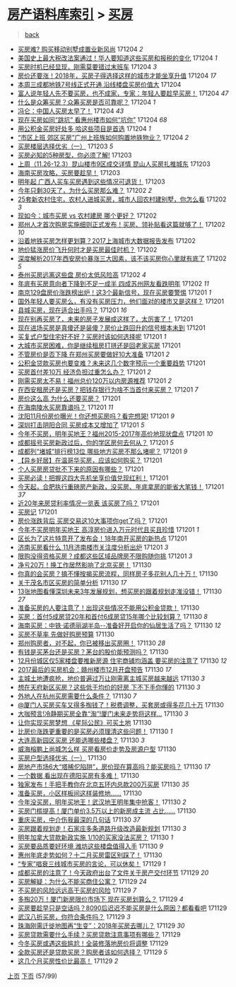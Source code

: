 [房产语料库索引](../../README.md)  > [买房](买房.md)
====
> [back](../README.md)

- [买房难?  购买移动别墅成置业新风尚](http://jkwz.applinzi.com/ittc/7043226718469358609.html#%E4%B9%B0%E6%88%BF%E9%9A%BE%3F++%E8%B4%AD%E4%B9%B0%E7%A7%BB%E5%8A%A8%E5%88%AB%E5%A2%85%E6%88%90%E7%BD%AE%E4%B8%9A%E6%96%B0%E9%A3%8E%E5%B0%9A) 171204 *2* 
- [美国史上最大税改法案通过！华人要知道这些买房和报税的变化](http://jkwz.applinzi.com/ittc/7043186929531618320.html#%E7%BE%8E%E5%9B%BD%E5%8F%B2%E4%B8%8A%E6%9C%80%E5%A4%A7%E7%A8%8E%E6%94%B9%E6%B3%95%E6%A1%88%E9%80%9A%E8%BF%87%EF%BC%81%E5%8D%8E%E4%BA%BA%E8%A6%81%E7%9F%A5%E9%81%93%E8%BF%99%E4%BA%9B%E4%B9%B0%E6%88%BF%E5%92%8C%E6%8A%A5%E7%A8%8E%E7%9A%84%E5%8F%98%E5%8C%96) 171204 *1* 
- [买房时机已经显现，刚需莫要错过末班车](http://jkwz.applinzi.com/ittc/7043181337941378064.html#%E4%B9%B0%E6%88%BF%E6%97%B6%E6%9C%BA%E5%B7%B2%E7%BB%8F%E6%98%BE%E7%8E%B0%EF%BC%8C%E5%88%9A%E9%9C%80%E8%8E%AB%E8%A6%81%E9%94%99%E8%BF%87%E6%9C%AB%E7%8F%AD%E8%BD%A6) 171204 *3* 
- [房价还要涨！2018年，买房子得选择这样的城市才能坐享升值](http://jkwz.applinzi.com/ittc/7043175216560210960.html#%E6%88%BF%E4%BB%B7%E8%BF%98%E8%A6%81%E6%B6%A8%EF%BC%812018%E5%B9%B4%EF%BC%8C%E4%B9%B0%E6%88%BF%E5%AD%90%E5%BE%97%E9%80%89%E6%8B%A9%E8%BF%99%E6%A0%B7%E7%9A%84%E5%9F%8E%E5%B8%82%E6%89%8D%E8%83%BD%E5%9D%90%E4%BA%AB%E5%8D%87%E5%80%BC) 171204 *17* 
- [本周三成都地铁7号线正式开通   沿线楼盘买房价值大](http://jkwz.applinzi.com/ittc/7043172254370759697.html#%E6%9C%AC%E5%91%A8%E4%B8%89%E6%88%90%E9%83%BD%E5%9C%B0%E9%93%817%E5%8F%B7%E7%BA%BF%E6%AD%A3%E5%BC%8F%E5%BC%80%E9%80%9A+++%E6%B2%BF%E7%BA%BF%E6%A5%BC%E7%9B%98%E4%B9%B0%E6%88%BF%E4%BB%B7%E5%80%BC%E5%A4%A7) 171204  
- [富人说年轻人先不要买房，也不成家，专家：年轻人要趁早买房！](http://jkwz.applinzi.com/ittc/7043170012561409041.html#%E5%AF%8C%E4%BA%BA%E8%AF%B4%E5%B9%B4%E8%BD%BB%E4%BA%BA%E5%85%88%E4%B8%8D%E8%A6%81%E4%B9%B0%E6%88%BF%EF%BC%8C%E4%B9%9F%E4%B8%8D%E6%88%90%E5%AE%B6%EF%BC%8C%E4%B8%93%E5%AE%B6%EF%BC%9A%E5%B9%B4%E8%BD%BB%E4%BA%BA%E8%A6%81%E8%B6%81%E6%97%A9%E4%B9%B0%E6%88%BF%EF%BC%81) 171204 *47* 
- [什么是众筹买房？众筹买房是否可靠呢？](http://jkwz.applinzi.com/ittc/7043167233465910288.html#%E4%BB%80%E4%B9%88%E6%98%AF%E4%BC%97%E7%AD%B9%E4%B9%B0%E6%88%BF%EF%BC%9F%E4%BC%97%E7%AD%B9%E4%B9%B0%E6%88%BF%E6%98%AF%E5%90%A6%E5%8F%AF%E9%9D%A0%E5%91%A2%EF%BC%9F) 171204 *1* 
- [冯仑：中国人买房太早了！](http://jkwz.applinzi.com/ittc/7043141913434129425.html#%E5%86%AF%E4%BB%91%EF%BC%9A%E4%B8%AD%E5%9B%BD%E4%BA%BA%E4%B9%B0%E6%88%BF%E5%A4%AA%E6%97%A9%E4%BA%86%EF%BC%81) 171204 *43* 
- [现在买房如同“跳坑” 看惠州楼市如何“坑你”](http://jkwz.applinzi.com/ittc/7043102604551259153.html#%E7%8E%B0%E5%9C%A8%E4%B9%B0%E6%88%BF%E5%A6%82%E5%90%8C%E2%80%9C%E8%B7%B3%E5%9D%91%E2%80%9D+%E7%9C%8B%E6%83%A0%E5%B7%9E%E6%A5%BC%E5%B8%82%E5%A6%82%E4%BD%95%E2%80%9C%E5%9D%91%E4%BD%A0%E2%80%9D) 171204 *68* 
- [用公积金买房好处多 哈这些项目是首选](http://jkwz.applinzi.com/ittc/7043017413971411985.html#%E7%94%A8%E5%85%AC%E7%A7%AF%E9%87%91%E4%B9%B0%E6%88%BF%E5%A5%BD%E5%A4%84%E5%A4%9A+%E5%93%88%E8%BF%99%E4%BA%9B%E9%A1%B9%E7%9B%AE%E6%98%AF%E9%A6%96%E9%80%89) 171204 *1* 
- [“市区上班 郊区买房”广州上班族如何购置地铁物业？](http://jkwz.applinzi.com/ittc/7043002082062238737.html#%E2%80%9C%E5%B8%82%E5%8C%BA%E4%B8%8A%E7%8F%AD+%E9%83%8A%E5%8C%BA%E4%B9%B0%E6%88%BF%E2%80%9D%E5%B9%BF%E5%B7%9E%E4%B8%8A%E7%8F%AD%E6%97%8F%E5%A6%82%E4%BD%95%E8%B4%AD%E7%BD%AE%E5%9C%B0%E9%93%81%E7%89%A9%E4%B8%9A%EF%BC%9F) 171204 *2* 
- [买房楼层选择优劣（一）](http://jkwz.applinzi.com/ittc/7042970775445832721.html#%E4%B9%B0%E6%88%BF%E6%A5%BC%E5%B1%82%E9%80%89%E6%8B%A9%E4%BC%98%E5%8A%A3%EF%BC%88%E4%B8%80%EF%BC%89) 171203 *5* 
- [买房必知的5种房型，你必须了解!](http://jkwz.applinzi.com/ittc/7042960217346671633.html#%E4%B9%B0%E6%88%BF%E5%BF%85%E7%9F%A5%E7%9A%845%E7%A7%8D%E6%88%BF%E5%9E%8B%EF%BC%8C%E4%BD%A0%E5%BF%85%E9%A1%BB%E4%BA%86%E8%A7%A3%21) 171203  
- [上周（11.26-12.3）昆山楼市9区成交详情 昆山人买房扎推城东](http://jkwz.applinzi.com/ittc/7042958689525302288.html#%E4%B8%8A%E5%91%A8%EF%BC%8811.26-12.3%EF%BC%89%E6%98%86%E5%B1%B1%E6%A5%BC%E5%B8%829%E5%8C%BA%E6%88%90%E4%BA%A4%E8%AF%A6%E6%83%85+%E6%98%86%E5%B1%B1%E4%BA%BA%E4%B9%B0%E6%88%BF%E6%89%8E%E6%8E%A8%E5%9F%8E%E4%B8%9C) 171203  
- [海南买房攻略，买房要趁早！](http://jkwz.applinzi.com/ittc/7042901142743286801.html#%E6%B5%B7%E5%8D%97%E4%B9%B0%E6%88%BF%E6%94%BB%E7%95%A5%EF%BC%8C%E4%B9%B0%E6%88%BF%E8%A6%81%E8%B6%81%E6%97%A9%EF%BC%81) 171203  
- [明年起 广西人买车买房遇到这些情况可退货！](http://jkwz.applinzi.com/ittc/7042756626929419280.html#%E6%98%8E%E5%B9%B4%E8%B5%B7+%E5%B9%BF%E8%A5%BF%E4%BA%BA%E4%B9%B0%E8%BD%A6%E4%B9%B0%E6%88%BF%E9%81%87%E5%88%B0%E8%BF%99%E4%BA%9B%E6%83%85%E5%86%B5%E5%8F%AF%E9%80%80%E8%B4%A7%EF%BC%81) 171203  
- [今年只剩30天了，为什么买房那么难？](http://jkwz.applinzi.com/ittc/7042590705489282065.html#%E4%BB%8A%E5%B9%B4%E5%8F%AA%E5%89%A930%E5%A4%A9%E4%BA%86%EF%BC%8C%E4%B8%BA%E4%BB%80%E4%B9%88%E4%B9%B0%E6%88%BF%E9%82%A3%E4%B9%88%E9%9A%BE%EF%BC%9F) 171202 *2* 
- [25套新农村住宅，农村人进城买房，城市人回农村建别墅，你怎么看](http://jkwz.applinzi.com/ittc/7042560039045301265.html#25%E5%A5%97%E6%96%B0%E5%86%9C%E6%9D%91%E4%BD%8F%E5%AE%85%EF%BC%8C%E5%86%9C%E6%9D%91%E4%BA%BA%E8%BF%9B%E5%9F%8E%E4%B9%B0%E6%88%BF%EF%BC%8C%E5%9F%8E%E5%B8%82%E4%BA%BA%E5%9B%9E%E5%86%9C%E6%9D%91%E5%BB%BA%E5%88%AB%E5%A2%85%EF%BC%8C%E4%BD%A0%E6%80%8E%E4%B9%88%E7%9C%8B) 171202 *3* 
- [现如今：城市买房 vs 农村建房 哪个更好？](http://jkwz.applinzi.com/ittc/7042517786251756560.html#%E7%8E%B0%E5%A6%82%E4%BB%8A%EF%BC%9A%E5%9F%8E%E5%B8%82%E4%B9%B0%E6%88%BF+vs+%E5%86%9C%E6%9D%91%E5%BB%BA%E6%88%BF+%E5%93%AA%E4%B8%AA%E6%9B%B4%E5%A5%BD%EF%BC%9F) 171202  
- [郑州人才首次购房实施细则正式发布！买房、领补贴看这篇就够了！](http://jkwz.applinzi.com/ittc/7042447116306220048.html#%E9%83%91%E5%B7%9E%E4%BA%BA%E6%89%8D%E9%A6%96%E6%AC%A1%E8%B4%AD%E6%88%BF%E5%AE%9E%E6%96%BD%E7%BB%86%E5%88%99%E6%AD%A3%E5%BC%8F%E5%8F%91%E5%B8%83%EF%BC%81%E4%B9%B0%E6%88%BF%E3%80%81%E9%A2%86%E8%A1%A5%E8%B4%B4%E7%9C%8B%E8%BF%99%E7%AF%87%E5%B0%B1%E5%A4%9F%E4%BA%86%EF%BC%81) 171202 *10* 
- [沿着地铁买房怎样更划算？2017上海城市大数据报告发布](http://jkwz.applinzi.com/ittc/7042436059978269713.html#%E6%B2%BF%E7%9D%80%E5%9C%B0%E9%93%81%E4%B9%B0%E6%88%BF%E6%80%8E%E6%A0%B7%E6%9B%B4%E5%88%92%E7%AE%97%EF%BC%9F2017%E4%B8%8A%E6%B5%B7%E5%9F%8E%E5%B8%82%E5%A4%A7%E6%95%B0%E6%8D%AE%E6%8A%A5%E5%91%8A%E5%8F%91%E5%B8%83) 171202  
- [地价猛涨房价飞升何时才是买房最佳时机？](http://jkwz.applinzi.com/ittc/7042414783079384080.html#%E5%9C%B0%E4%BB%B7%E7%8C%9B%E6%B6%A8%E6%88%BF%E4%BB%B7%E9%A3%9E%E5%8D%87%E4%BD%95%E6%97%B6%E6%89%8D%E6%98%AF%E4%B9%B0%E6%88%BF%E6%9C%80%E4%BD%B3%E6%97%B6%E6%9C%BA%EF%BC%9F) 171202  
- [深度解析2017年西安房价暴涨三大因素，该不该买房你心里就有底了](http://jkwz.applinzi.com/ittc/7042397516035802129.html#%E6%B7%B1%E5%BA%A6%E8%A7%A3%E6%9E%902017%E5%B9%B4%E8%A5%BF%E5%AE%89%E6%88%BF%E4%BB%B7%E6%9A%B4%E6%B6%A8%E4%B8%89%E5%A4%A7%E5%9B%A0%E7%B4%A0%EF%BC%8C%E8%AF%A5%E4%B8%8D%E8%AF%A5%E4%B9%B0%E6%88%BF%E4%BD%A0%E5%BF%83%E9%87%8C%E5%B0%B1%E6%9C%89%E5%BA%95%E4%BA%86) 171202 *5* 
- [泰州买房远离这些盘 房价太低风险高](http://jkwz.applinzi.com/ittc/7042388808924922897.html#%E6%B3%B0%E5%B7%9E%E4%B9%B0%E6%88%BF%E8%BF%9C%E7%A6%BB%E8%BF%99%E4%BA%9B%E7%9B%98+%E6%88%BF%E4%BB%B7%E5%A4%AA%E4%BD%8E%E9%A3%8E%E9%99%A9%E9%AB%98) 171202 *4* 
- [年底有买房意向者下降到不足一成半 四成苏州网友看跌明年](http://jkwz.applinzi.com/ittc/7042353572493132816.html#%E5%B9%B4%E5%BA%95%E6%9C%89%E4%B9%B0%E6%88%BF%E6%84%8F%E5%90%91%E8%80%85%E4%B8%8B%E9%99%8D%E5%88%B0%E4%B8%8D%E8%B6%B3%E4%B8%80%E6%88%90%E5%8D%8A+%E5%9B%9B%E6%88%90%E8%8B%8F%E5%B7%9E%E7%BD%91%E5%8F%8B%E7%9C%8B%E8%B7%8C%E6%98%8E%E5%B9%B4) 171202 *11* 
- [南京129盘房价涨跌榜出炉！这3个最新信号，现在买房要警惕](http://jkwz.applinzi.com/ittc/7042259359185241104.html#%E5%8D%97%E4%BA%AC129%E7%9B%98%E6%88%BF%E4%BB%B7%E6%B6%A8%E8%B7%8C%E6%A6%9C%E5%87%BA%E7%82%89%EF%BC%81%E8%BF%993%E4%B8%AA%E6%9C%80%E6%96%B0%E4%BF%A1%E5%8F%B7%EF%BC%8C%E7%8E%B0%E5%9C%A8%E4%B9%B0%E6%88%BF%E8%A6%81%E8%AD%A6%E6%83%95) 171201 *1* 
- [国外年轻人要买房么，有没有买房压力，他们面对的楼市又是这样？](http://jkwz.applinzi.com/ittc/7042255185152312337.html#%E5%9B%BD%E5%A4%96%E5%B9%B4%E8%BD%BB%E4%BA%BA%E8%A6%81%E4%B9%B0%E6%88%BF%E4%B9%88%EF%BC%8C%E6%9C%89%E6%B2%A1%E6%9C%89%E4%B9%B0%E6%88%BF%E5%8E%8B%E5%8A%9B%EF%BC%8C%E4%BB%96%E4%BB%AC%E9%9D%A2%E5%AF%B9%E7%9A%84%E6%A5%BC%E5%B8%82%E5%8F%88%E6%98%AF%E8%BF%99%E6%A0%B7%EF%BC%9F) 171201  
- [县城买房，现在适合出手吗？](http://jkwz.applinzi.com/ittc/7042253447187923985.html#%E5%8E%BF%E5%9F%8E%E4%B9%B0%E6%88%BF%EF%BC%8C%E7%8E%B0%E5%9C%A8%E9%80%82%E5%90%88%E5%87%BA%E6%89%8B%E5%90%97%EF%BC%9F) 171201 *16* 
- [现在别再买房了，未来的房子发展成这样了，太厉害了！](http://jkwz.applinzi.com/ittc/7042229896812692497.html#%E7%8E%B0%E5%9C%A8%E5%88%AB%E5%86%8D%E4%B9%B0%E6%88%BF%E4%BA%86%EF%BC%8C%E6%9C%AA%E6%9D%A5%E7%9A%84%E6%88%BF%E5%AD%90%E5%8F%91%E5%B1%95%E6%88%90%E8%BF%99%E6%A0%B7%E4%BA%86%EF%BC%8C%E5%A4%AA%E5%8E%89%E5%AE%B3%E4%BA%86%EF%BC%81) 171201  
- [现在进场买房是真傻还是装傻？房价止跌回升的信号根本未到](http://jkwz.applinzi.com/ittc/7042174816017187856.html#%E7%8E%B0%E5%9C%A8%E8%BF%9B%E5%9C%BA%E4%B9%B0%E6%88%BF%E6%98%AF%E7%9C%9F%E5%82%BB%E8%BF%98%E6%98%AF%E8%A3%85%E5%82%BB%EF%BC%9F%E6%88%BF%E4%BB%B7%E6%AD%A2%E8%B7%8C%E5%9B%9E%E5%8D%87%E7%9A%84%E4%BF%A1%E5%8F%B7%E6%A0%B9%E6%9C%AC%E6%9C%AA%E5%88%B0) 171201  
- [买复式户型住宅好不好？买房时该如何选择呢](http://jkwz.applinzi.com/ittc/7042166941207233552.html#%E4%B9%B0%E5%A4%8D%E5%BC%8F%E6%88%B7%E5%9E%8B%E4%BD%8F%E5%AE%85%E5%A5%BD%E4%B8%8D%E5%A5%BD%EF%BC%9F%E4%B9%B0%E6%88%BF%E6%97%B6%E8%AF%A5%E5%A6%82%E4%BD%95%E9%80%89%E6%8B%A9%E5%91%A2) 171201 *1* 
- [大城市买房困难，你是继续租房打拼还是回老家买房](http://jkwz.applinzi.com/ittc/7042161589870920721.html#%E5%A4%A7%E5%9F%8E%E5%B8%82%E4%B9%B0%E6%88%BF%E5%9B%B0%E9%9A%BE%EF%BC%8C%E4%BD%A0%E6%98%AF%E7%BB%A7%E7%BB%AD%E7%A7%9F%E6%88%BF%E6%89%93%E6%8B%BC%E8%BF%98%E6%98%AF%E5%9B%9E%E8%80%81%E5%AE%B6%E4%B9%B0%E6%88%BF) 171201  
- [不管房价是否下降 在郑州买房要做好10大准备](http://jkwz.applinzi.com/ittc/7042158379261232145.html#%E4%B8%8D%E7%AE%A1%E6%88%BF%E4%BB%B7%E6%98%AF%E5%90%A6%E4%B8%8B%E9%99%8D+%E5%9C%A8%E9%83%91%E5%B7%9E%E4%B9%B0%E6%88%BF%E8%A6%81%E5%81%9A%E5%A5%BD10%E5%A4%A7%E5%87%86%E5%A4%87) 171201 *2* 
- [公积金贷款买房也要变难？未来这几个数字预示一个重要趋势](http://jkwz.applinzi.com/ittc/7042125072729375761.html#%E5%85%AC%E7%A7%AF%E9%87%91%E8%B4%B7%E6%AC%BE%E4%B9%B0%E6%88%BF%E4%B9%9F%E8%A6%81%E5%8F%98%E9%9A%BE%EF%BC%9F%E6%9C%AA%E6%9D%A5%E8%BF%99%E5%87%A0%E4%B8%AA%E6%95%B0%E5%AD%97%E9%A2%84%E7%A4%BA%E4%B8%80%E4%B8%AA%E9%87%8D%E8%A6%81%E8%B6%8B%E5%8A%BF) 171201  
- [买房首付差10万 经济负担过重怎么办？](http://jkwz.applinzi.com/ittc/7042157588383269905.html#%E4%B9%B0%E6%88%BF%E9%A6%96%E4%BB%98%E5%B7%AE10%E4%B8%87+%E7%BB%8F%E6%B5%8E%E8%B4%9F%E6%8B%85%E8%BF%87%E9%87%8D%E6%80%8E%E4%B9%88%E5%8A%9E%EF%BC%9F) 171201 *2* 
- [刚需买房太不易！福州总价120万以内房源推荐](http://jkwz.applinzi.com/ittc/7042141607820788753.html#%E5%88%9A%E9%9C%80%E4%B9%B0%E6%88%BF%E5%A4%AA%E4%B8%8D%E6%98%93%EF%BC%81%E7%A6%8F%E5%B7%9E%E6%80%BB%E4%BB%B7120%E4%B8%87%E4%BB%A5%E5%86%85%E6%88%BF%E6%BA%90%E6%8E%A8%E8%8D%90) 171201 *2* 
- [在西安租房还是买房？把钱存银行为啥不当首付来买房？](http://jkwz.applinzi.com/ittc/7042130471415186449.html#%E5%9C%A8%E8%A5%BF%E5%AE%89%E7%A7%9F%E6%88%BF%E8%BF%98%E6%98%AF%E4%B9%B0%E6%88%BF%EF%BC%9F%E6%8A%8A%E9%92%B1%E5%AD%98%E9%93%B6%E8%A1%8C%E4%B8%BA%E5%95%A5%E4%B8%8D%E5%BD%93%E9%A6%96%E4%BB%98%E6%9D%A5%E4%B9%B0%E6%88%BF%EF%BC%9F) 171201 *7* 
- [房价这么高 为什么还要买房？](http://jkwz.applinzi.com/ittc/7042124048731997200.html#%E6%88%BF%E4%BB%B7%E8%BF%99%E4%B9%88%E9%AB%98+%E4%B8%BA%E4%BB%80%E4%B9%88%E8%BF%98%E8%A6%81%E4%B9%B0%E6%88%BF%EF%BC%9F) 171201  
- [在海南陵水买房靠谱吗？](http://jkwz.applinzi.com/ittc/7042123021676971025.html#%E5%9C%A8%E6%B5%B7%E5%8D%97%E9%99%B5%E6%B0%B4%E4%B9%B0%E6%88%BF%E9%9D%A0%E8%B0%B1%E5%90%97%EF%BC%9F) 171201 *11* 
- [沈阳11月份房价曝光！你还想买房吗？看完想哭!](http://jkwz.applinzi.com/ittc/7042114529842955281.html#%E6%B2%88%E9%98%B311%E6%9C%88%E4%BB%BD%E6%88%BF%E4%BB%B7%E6%9B%9D%E5%85%89%EF%BC%81%E4%BD%A0%E8%BF%98%E6%83%B3%E4%B9%B0%E6%88%BF%E5%90%97%EF%BC%9F%E7%9C%8B%E5%AE%8C%E6%83%B3%E5%93%AD%21) 171201 *9* 
- [深圳打击阴阳合同 买房成本又增加了](http://jkwz.applinzi.com/ittc/7042112495387411473.html#%E6%B7%B1%E5%9C%B3%E6%89%93%E5%87%BB%E9%98%B4%E9%98%B3%E5%90%88%E5%90%8C+%E4%B9%B0%E6%88%BF%E6%88%90%E6%9C%AC%E5%8F%88%E5%A2%9E%E5%8A%A0%E4%BA%86) 171201 *5* 
- [今年不买房，明年买地王？福州2015-2017年高价地现状盘点](http://jkwz.applinzi.com/ittc/7042085488549168145.html#%E4%BB%8A%E5%B9%B4%E4%B8%8D%E4%B9%B0%E6%88%BF%EF%BC%8C%E6%98%8E%E5%B9%B4%E4%B9%B0%E5%9C%B0%E7%8E%8B%EF%BC%9F%E7%A6%8F%E5%B7%9E2015-2017%E5%B9%B4%E9%AB%98%E4%BB%B7%E5%9C%B0%E7%8E%B0%E7%8A%B6%E7%9B%98%E7%82%B9) 171201 *10* 
- [成都摇号买房新政过后，你的学区房何去何从？](http://jkwz.applinzi.com/ittc/7042073666823652369.html#%E6%88%90%E9%83%BD%E6%91%87%E5%8F%B7%E4%B9%B0%E6%88%BF%E6%96%B0%E6%94%BF%E8%BF%87%E5%90%8E%EF%BC%8C%E4%BD%A0%E7%9A%84%E5%AD%A6%E5%8C%BA%E6%88%BF%E4%BD%95%E5%8E%BB%E4%BD%95%E4%BB%8E%EF%BC%9F) 171201 *5* 
- [成都列“堵城”排行榜13位 哪些地方买房不那么堵呢？](http://jkwz.applinzi.com/ittc/7042070614813180944.html#%E6%88%90%E9%83%BD%E5%88%97%E2%80%9C%E5%A0%B5%E5%9F%8E%E2%80%9D%E6%8E%92%E8%A1%8C%E6%A6%9C13%E4%BD%8D+%E5%93%AA%E4%BA%9B%E5%9C%B0%E6%96%B9%E4%B9%B0%E6%88%BF%E4%B8%8D%E9%82%A3%E4%B9%88%E5%A0%B5%E5%91%A2%EF%BC%9F) 171201 *9* 
- [【异乡好居】在温哥华买房，应该如何购买？](http://jkwz.applinzi.com/ittc/7042064136127644688.html#%E3%80%90%E5%BC%82%E4%B9%A1%E5%A5%BD%E5%B1%85%E3%80%91%E5%9C%A8%E6%B8%A9%E5%93%A5%E5%8D%8E%E4%B9%B0%E6%88%BF%EF%BC%8C%E5%BA%94%E8%AF%A5%E5%A6%82%E4%BD%95%E8%B4%AD%E4%B9%B0%EF%BC%9F) 171201  
- [个人买房房贷批不下来的原因有哪些？](http://jkwz.applinzi.com/ittc/7042059122567021585.html#%E4%B8%AA%E4%BA%BA%E4%B9%B0%E6%88%BF%E6%88%BF%E8%B4%B7%E6%89%B9%E4%B8%8D%E4%B8%8B%E6%9D%A5%E7%9A%84%E5%8E%9F%E5%9B%A0%E6%9C%89%E5%93%AA%E4%BA%9B%EF%BC%9F) 171201  
- [买房必读！把握这四大先机坐享价值兑现红利！](http://jkwz.applinzi.com/ittc/7042058807620928528.html#%E4%B9%B0%E6%88%BF%E5%BF%85%E8%AF%BB%EF%BC%81%E6%8A%8A%E6%8F%A1%E8%BF%99%E5%9B%9B%E5%A4%A7%E5%85%88%E6%9C%BA%E5%9D%90%E4%BA%AB%E4%BB%B7%E5%80%BC%E5%85%91%E7%8E%B0%E7%BA%A2%E5%88%A9%EF%BC%81) 171201  
- [今天起，合肥执行重磅房产新政，没买房、年底拿房的能省大笔钱！](http://jkwz.applinzi.com/ittc/7042054749803774993.html#%E4%BB%8A%E5%A4%A9%E8%B5%B7%EF%BC%8C%E5%90%88%E8%82%A5%E6%89%A7%E8%A1%8C%E9%87%8D%E7%A3%85%E6%88%BF%E4%BA%A7%E6%96%B0%E6%94%BF%EF%BC%8C%E6%B2%A1%E4%B9%B0%E6%88%BF%E3%80%81%E5%B9%B4%E5%BA%95%E6%8B%BF%E6%88%BF%E7%9A%84%E8%83%BD%E7%9C%81%E5%A4%A7%E7%AC%94%E9%92%B1%EF%BC%81) 171201 *37* 
- [近20年来房贷利率情况一览表 该买房了吗？](http://jkwz.applinzi.com/ittc/7042054807215408144.html#%E8%BF%9120%E5%B9%B4%E6%9D%A5%E6%88%BF%E8%B4%B7%E5%88%A9%E7%8E%87%E6%83%85%E5%86%B5%E4%B8%80%E8%A7%88%E8%A1%A8+%E8%AF%A5%E4%B9%B0%E6%88%BF%E4%BA%86%E5%90%97%EF%BC%9F) 171201  
- [买房记](http://jkwz.applinzi.com/ittc/7042054254364214288.html#%E4%B9%B0%E6%88%BF%E8%AE%B0) 171201  
- [房价涨跌背后 买房交易这10大事项你get了吗？](http://jkwz.applinzi.com/ittc/7042053718520890384.html#%E6%88%BF%E4%BB%B7%E6%B6%A8%E8%B7%8C%E8%83%8C%E5%90%8E+%E4%B9%B0%E6%88%BF%E4%BA%A4%E6%98%93%E8%BF%9910%E5%A4%A7%E4%BA%8B%E9%A1%B9%E4%BD%A0get%E4%BA%86%E5%90%97%EF%BC%9F) 171201  
- [今年不买房明年买地王 高淳房价进入万元时代且买且珍惜](http://jkwz.applinzi.com/ittc/7042052443561526288.html#%E4%BB%8A%E5%B9%B4%E4%B8%8D%E4%B9%B0%E6%88%BF%E6%98%8E%E5%B9%B4%E4%B9%B0%E5%9C%B0%E7%8E%8B+%E9%AB%98%E6%B7%B3%E6%88%BF%E4%BB%B7%E8%BF%9B%E5%85%A5%E4%B8%87%E5%85%83%E6%97%B6%E4%BB%A3%E4%B8%94%E4%B9%B0%E4%B8%94%E7%8F%8D%E6%83%9C) 171201 *1* 
- [区长为了这片特意开了发布会！18年南开买房的新热点](http://jkwz.applinzi.com/ittc/7042043589654234129.html#%E5%8C%BA%E9%95%BF%E4%B8%BA%E4%BA%86%E8%BF%99%E7%89%87%E7%89%B9%E6%84%8F%E5%BC%80%E4%BA%86%E5%8F%91%E5%B8%83%E4%BC%9A%EF%BC%8118%E5%B9%B4%E5%8D%97%E5%BC%80%E4%B9%B0%E6%88%BF%E7%9A%84%E6%96%B0%E7%83%AD%E7%82%B9) 171201  
- [济南买房看什么 11月济南楼市关注度分析出炉](http://jkwz.applinzi.com/ittc/7042039774758568977.html#%E6%B5%8E%E5%8D%97%E4%B9%B0%E6%88%BF%E7%9C%8B%E4%BB%80%E4%B9%88+11%E6%9C%88%E6%B5%8E%E5%8D%97%E6%A5%BC%E5%B8%82%E5%85%B3%E6%B3%A8%E5%BA%A6%E5%88%86%E6%9E%90%E5%87%BA%E7%82%89) 171201 *3* 
- [限购没得资格买房？成都这些区域品牌房不限购随你挑](http://jkwz.applinzi.com/ittc/7041890436304602128.html#%E9%99%90%E8%B4%AD%E6%B2%A1%E5%BE%97%E8%B5%84%E6%A0%BC%E4%B9%B0%E6%88%BF%EF%BC%9F%E6%88%90%E9%83%BD%E8%BF%99%E4%BA%9B%E5%8C%BA%E5%9F%9F%E5%93%81%E7%89%8C%E6%88%BF%E4%B8%8D%E9%99%90%E8%B4%AD%E9%9A%8F%E4%BD%A0%E6%8C%91) 171201 *3* 
- [净亏20万！换工作居然影响了北京买房！](http://jkwz.applinzi.com/ittc/7041874705705862160.html#%E5%87%80%E4%BA%8F20%E4%B8%87%EF%BC%81%E6%8D%A2%E5%B7%A5%E4%BD%9C%E5%B1%85%E7%84%B6%E5%BD%B1%E5%93%8D%E4%BA%86%E5%8C%97%E4%BA%AC%E4%B9%B0%E6%88%BF%EF%BC%81) 171130  
- [你真的会买房？搞不懂按揭买房流程，同样房子多花别人几十万！](http://jkwz.applinzi.com/ittc/7041859423717295120.html#%E4%BD%A0%E7%9C%9F%E7%9A%84%E4%BC%9A%E4%B9%B0%E6%88%BF%EF%BC%9F%E6%90%9E%E4%B8%8D%E6%87%82%E6%8C%89%E6%8F%AD%E4%B9%B0%E6%88%BF%E6%B5%81%E7%A8%8B%EF%BC%8C%E5%90%8C%E6%A0%B7%E6%88%BF%E5%AD%90%E5%A4%9A%E8%8A%B1%E5%88%AB%E4%BA%BA%E5%87%A0%E5%8D%81%E4%B8%87%EF%BC%81) 171130  
- [关于茂名市区买房的简单分析](http://jkwz.applinzi.com/ittc/7041858797516096529.html#%E5%85%B3%E4%BA%8E%E8%8C%82%E5%90%8D%E5%B8%82%E5%8C%BA%E4%B9%B0%E6%88%BF%E7%9A%84%E7%AE%80%E5%8D%95%E5%88%86%E6%9E%90) 171130 *17* 
- [13张地图看懂深圳未来3年发展规划，想买房的跟着规划走准没错！](http://jkwz.applinzi.com/ittc/7041805757337568273.html#13%E5%BC%A0%E5%9C%B0%E5%9B%BE%E7%9C%8B%E6%87%82%E6%B7%B1%E5%9C%B3%E6%9C%AA%E6%9D%A53%E5%B9%B4%E5%8F%91%E5%B1%95%E8%A7%84%E5%88%92%EF%BC%8C%E6%83%B3%E4%B9%B0%E6%88%BF%E7%9A%84%E8%B7%9F%E7%9D%80%E8%A7%84%E5%88%92%E8%B5%B0%E5%87%86%E6%B2%A1%E9%94%99%EF%BC%81) 171130 *27* 
- [准备买房的人要注意了！出现这些情况不能用公积金贷款！](http://jkwz.applinzi.com/ittc/7041798529062798352.html#%E5%87%86%E5%A4%87%E4%B9%B0%E6%88%BF%E7%9A%84%E4%BA%BA%E8%A6%81%E6%B3%A8%E6%84%8F%E4%BA%86%EF%BC%81%E5%87%BA%E7%8E%B0%E8%BF%99%E4%BA%9B%E6%83%85%E5%86%B5%E4%B8%8D%E8%83%BD%E7%94%A8%E5%85%AC%E7%A7%AF%E9%87%91%E8%B4%B7%E6%AC%BE%EF%BC%81) 171130  
- [买房：首付5成房贷20年和首付6成房贷15年哪个比较划算？](http://jkwz.applinzi.com/ittc/7041796577071465488.html#%E4%B9%B0%E6%88%BF%EF%BC%9A%E9%A6%96%E4%BB%985%E6%88%90%E6%88%BF%E8%B4%B720%E5%B9%B4%E5%92%8C%E9%A6%96%E4%BB%986%E6%88%90%E6%88%BF%E8%B4%B715%E5%B9%B4%E5%93%AA%E4%B8%AA%E6%AF%94%E8%BE%83%E5%88%92%E7%AE%97%EF%BC%9F) 171130 *8* 
- [海南买房：中铁·诺德丽湖半岛--准备好开启你的仙居生活了吗？](http://jkwz.applinzi.com/ittc/7041791045027759121.html#%E6%B5%B7%E5%8D%97%E4%B9%B0%E6%88%BF%EF%BC%9A%E4%B8%AD%E9%93%81%C2%B7%E8%AF%BA%E5%BE%B7%E4%B8%BD%E6%B9%96%E5%8D%8A%E5%B2%9B--%E5%87%86%E5%A4%87%E5%A5%BD%E5%BC%80%E5%90%AF%E4%BD%A0%E7%9A%84%E4%BB%99%E5%B1%85%E7%94%9F%E6%B4%BB%E4%BA%86%E5%90%97%EF%BC%9F) 171130 *12* 
- [买房不草率 先做好购房预算](http://jkwz.applinzi.com/ittc/7041789183360762896.html#%E4%B9%B0%E6%88%BF%E4%B8%8D%E8%8D%89%E7%8E%87+%E5%85%88%E5%81%9A%E5%A5%BD%E8%B4%AD%E6%88%BF%E9%A2%84%E7%AE%97) 171130  
- [郑州购房者，对不起，你已被移出买房圈！](http://jkwz.applinzi.com/ittc/7041785593703433233.html#%E9%83%91%E5%B7%9E%E8%B4%AD%E6%88%BF%E8%80%85%EF%BC%8C%E5%AF%B9%E4%B8%8D%E8%B5%B7%EF%BC%8C%E4%BD%A0%E5%B7%B2%E8%A2%AB%E7%A7%BB%E5%87%BA%E4%B9%B0%E6%88%BF%E5%9C%88%EF%BC%81) 171130 *28* 
- [有钱是买茅台还是买房？茅台的股价能预测吗？](http://jkwz.applinzi.com/ittc/7041778528503202832.html#%E6%9C%89%E9%92%B1%E6%98%AF%E4%B9%B0%E8%8C%85%E5%8F%B0%E8%BF%98%E6%98%AF%E4%B9%B0%E6%88%BF%EF%BC%9F%E8%8C%85%E5%8F%B0%E7%9A%84%E8%82%A1%E4%BB%B7%E8%83%BD%E9%A2%84%E6%B5%8B%E5%90%97%EF%BC%9F) 171130  
- [12月份城区仅5家楼盘要推新房源 住宅商铺均涵盖 要买房的注意了](http://jkwz.applinzi.com/ittc/7041777232098362385.html#12%E6%9C%88%E4%BB%BD%E5%9F%8E%E5%8C%BA%E4%BB%855%E5%AE%B6%E6%A5%BC%E7%9B%98%E8%A6%81%E6%8E%A8%E6%96%B0%E6%88%BF%E6%BA%90+%E4%BD%8F%E5%AE%85%E5%95%86%E9%93%BA%E5%9D%87%E6%B6%B5%E7%9B%96+%E8%A6%81%E4%B9%B0%E6%88%BF%E7%9A%84%E6%B3%A8%E6%84%8F%E4%BA%86) 171130 *12* 
- [2017最后的买房机会：赣州楼市12月开盘预告](http://jkwz.applinzi.com/ittc/7041766153418966033.html#2017%E6%9C%80%E5%90%8E%E7%9A%84%E4%B9%B0%E6%88%BF%E6%9C%BA%E4%BC%9A%EF%BC%9A%E8%B5%A3%E5%B7%9E%E6%A5%BC%E5%B8%8212%E6%9C%88%E5%BC%80%E7%9B%98%E9%A2%84%E5%91%8A) 171130 *17* 
- [主城土地遭疯抢，地价普遍过万让刚需离主城买房越来越远](http://jkwz.applinzi.com/ittc/7041764914459313169.html#%E4%B8%BB%E5%9F%8E%E5%9C%9F%E5%9C%B0%E9%81%AD%E7%96%AF%E6%8A%A2%EF%BC%8C%E5%9C%B0%E4%BB%B7%E6%99%AE%E9%81%8D%E8%BF%87%E4%B8%87%E8%AE%A9%E5%88%9A%E9%9C%80%E7%A6%BB%E4%B8%BB%E5%9F%8E%E4%B9%B0%E6%88%BF%E8%B6%8A%E6%9D%A5%E8%B6%8A%E8%BF%9C) 171130 *3* 
- [想在天府新区买房？这些低于均价的好房 下不下手你懂的](http://jkwz.applinzi.com/ittc/7041756058823951376.html#%E6%83%B3%E5%9C%A8%E5%A4%A9%E5%BA%9C%E6%96%B0%E5%8C%BA%E4%B9%B0%E6%88%BF%EF%BC%9F%E8%BF%99%E4%BA%9B%E4%BD%8E%E4%BA%8E%E5%9D%87%E4%BB%B7%E7%9A%84%E5%A5%BD%E6%88%BF+%E4%B8%8B%E4%B8%8D%E4%B8%8B%E6%89%8B%E4%BD%A0%E6%87%82%E7%9A%84) 171130 *3* 
- [外地人在杭州买房需要什么条件？](http://jkwz.applinzi.com/ittc/7041736366528922640.html#%E5%A4%96%E5%9C%B0%E4%BA%BA%E5%9C%A8%E6%9D%AD%E5%B7%9E%E4%B9%B0%E6%88%BF%E9%9C%80%E8%A6%81%E4%BB%80%E4%B9%88%E6%9D%A1%E4%BB%B6%EF%BC%9F) 171130 *7* 
- [@厦门人买房买车又得多掏钱了！税费调整，买套房或得多花几十万](http://jkwz.applinzi.com/ittc/7041734144277611536.html#%40%E5%8E%A6%E9%97%A8%E4%BA%BA%E4%B9%B0%E6%88%BF%E4%B9%B0%E8%BD%A6%E5%8F%88%E5%BE%97%E5%A4%9A%E6%8E%8F%E9%92%B1%E4%BA%86%EF%BC%81%E7%A8%8E%E8%B4%B9%E8%B0%83%E6%95%B4%EF%BC%8C%E4%B9%B0%E5%A5%97%E6%88%BF%E6%88%96%E5%BE%97%E5%A4%9A%E8%8A%B1%E5%87%A0%E5%8D%81%E4%B8%87) 171130  
- [大咖预言!冷静期买房全靠“淘”!厦门未来走势将这样…](http://jkwz.applinzi.com/ittc/7041698618514342929.html#%E5%A4%A7%E5%92%96%E9%A2%84%E8%A8%80%21%E5%86%B7%E9%9D%99%E6%9C%9F%E4%B9%B0%E6%88%BF%E5%85%A8%E9%9D%A0%E2%80%9C%E6%B7%98%E2%80%9D%21%E5%8E%A6%E9%97%A8%E6%9C%AA%E6%9D%A5%E8%B5%B0%E5%8A%BF%E5%B0%86%E8%BF%99%E6%A0%B7%E2%80%A6) 171130 *3* 
- [让你实现买房梦想 《星际公民》可买土地](http://jkwz.applinzi.com/ittc/7041696773964301329.html#%E8%AE%A9%E4%BD%A0%E5%AE%9E%E7%8E%B0%E4%B9%B0%E6%88%BF%E6%A2%A6%E6%83%B3+%E3%80%8A%E6%98%9F%E9%99%85%E5%85%AC%E6%B0%91%E3%80%8B%E5%8F%AF%E4%B9%B0%E5%9C%9F%E5%9C%B0) 171130  
- [比房价涨跌更重要的是买房必须理清这些问题！](http://jkwz.applinzi.com/ittc/7041695887678506001.html#%E6%AF%94%E6%88%BF%E4%BB%B7%E6%B6%A8%E8%B7%8C%E6%9B%B4%E9%87%8D%E8%A6%81%E7%9A%84%E6%98%AF%E4%B9%B0%E6%88%BF%E5%BF%85%E9%A1%BB%E7%90%86%E6%B8%85%E8%BF%99%E4%BA%9B%E9%97%AE%E9%A2%98%EF%BC%81) 171130 *1* 
- [大连高新园区买房 还能选哪些楼盘？](http://jkwz.applinzi.com/ittc/7041681581268272144.html#%E5%A4%A7%E8%BF%9E%E9%AB%98%E6%96%B0%E5%9B%AD%E5%8C%BA%E4%B9%B0%E6%88%BF+%E8%BF%98%E8%83%BD%E9%80%89%E5%93%AA%E4%BA%9B%E6%A5%BC%E7%9B%98%EF%BC%9F) 171130 *3* 
- [威海榕鹏上尚城怎么样 买房看房价走势及房源户型](http://jkwz.applinzi.com/ittc/7041676174294516752.html#%E5%A8%81%E6%B5%B7%E6%A6%95%E9%B9%8F%E4%B8%8A%E5%B0%9A%E5%9F%8E%E6%80%8E%E4%B9%88%E6%A0%B7+%E4%B9%B0%E6%88%BF%E7%9C%8B%E6%88%BF%E4%BB%B7%E8%B5%B0%E5%8A%BF%E5%8F%8A%E6%88%BF%E6%BA%90%E6%88%B7%E5%9E%8B) 171130  
- [买房户型选择优劣（一）](http://jkwz.applinzi.com/ittc/7041676046426965008.html#%E4%B9%B0%E6%88%BF%E6%88%B7%E5%9E%8B%E9%80%89%E6%8B%A9%E4%BC%98%E5%8A%A3%EF%BC%88%E4%B8%80%EF%BC%89) 171130  
- [房地产市场6大“塔稀佗陷阱”，房价现在算高吗？能买房吗？](http://jkwz.applinzi.com/ittc/7041674047832720401.html#%E6%88%BF%E5%9C%B0%E4%BA%A7%E5%B8%82%E5%9C%BA6%E5%A4%A7%E2%80%9C%E5%A1%94%E7%A8%80%E4%BD%97%E9%99%B7%E9%98%B1%E2%80%9D%EF%BC%8C%E6%88%BF%E4%BB%B7%E7%8E%B0%E5%9C%A8%E7%AE%97%E9%AB%98%E5%90%97%EF%BC%9F%E8%83%BD%E4%B9%B0%E6%88%BF%E5%90%97%EF%BC%9F) 171130 *17* 
- [一个数据 看出现在德阳买房有多难！](http://jkwz.applinzi.com/ittc/7041669495343547408.html#%E4%B8%80%E4%B8%AA%E6%95%B0%E6%8D%AE+%E7%9C%8B%E5%87%BA%E7%8E%B0%E5%9C%A8%E5%BE%B7%E9%98%B3%E4%B9%B0%E6%88%BF%E6%9C%89%E5%A4%9A%E9%9A%BE%EF%BC%81) 171130  
- [独家发布！手把手教你在北京五环内总款200万买房](http://jkwz.applinzi.com/ittc/7041666061768852497.html#%E7%8B%AC%E5%AE%B6%E5%8F%91%E5%B8%83%EF%BC%81%E6%89%8B%E6%8A%8A%E6%89%8B%E6%95%99%E4%BD%A0%E5%9C%A8%E5%8C%97%E4%BA%AC%E4%BA%94%E7%8E%AF%E5%86%85%E6%80%BB%E6%AC%BE200%E4%B8%87%E4%B9%B0%E6%88%BF) 171130 *35* 
- [准备买房，小区样板间这样装修地……](http://jkwz.applinzi.com/ittc/7041656450173109264.html#%E5%87%86%E5%A4%87%E4%B9%B0%E6%88%BF%EF%BC%8C%E5%B0%8F%E5%8C%BA%E6%A0%B7%E6%9D%BF%E9%97%B4%E8%BF%99%E6%A0%B7%E8%A3%85%E4%BF%AE%E5%9C%B0%E2%80%A6%E2%80%A6) 171130  
- [今年没买房，明年买地王！武汉地王明年集中抢客！](http://jkwz.applinzi.com/ittc/7041653072479126545.html#%E4%BB%8A%E5%B9%B4%E6%B2%A1%E4%B9%B0%E6%88%BF%EF%BC%8C%E6%98%8E%E5%B9%B4%E4%B9%B0%E5%9C%B0%E7%8E%8B%EF%BC%81%E6%AD%A6%E6%B1%89%E5%9C%B0%E7%8E%8B%E6%98%8E%E5%B9%B4%E9%9B%86%E4%B8%AD%E6%8A%A2%E5%AE%A2%EF%BC%81) 171130 *2* 
- [买房门槛提高！厦门单价3.5万以上的新房成主流 占比……](http://jkwz.applinzi.com/ittc/7041647575940203537.html#%E4%B9%B0%E6%88%BF%E9%97%A8%E6%A7%9B%E6%8F%90%E9%AB%98%EF%BC%81%E5%8E%A6%E9%97%A8%E5%8D%95%E4%BB%B73.5%E4%B8%87%E4%BB%A5%E4%B8%8A%E7%9A%84%E6%96%B0%E6%88%BF%E6%88%90%E4%B8%BB%E6%B5%81+%E5%8D%A0%E6%AF%94%E2%80%A6%E2%80%A6) 171130  
- [重庆买房，中介伤我最深的几句话](http://jkwz.applinzi.com/ittc/7041635522936570897.html#%E9%87%8D%E5%BA%86%E4%B9%B0%E6%88%BF%EF%BC%8C%E4%B8%AD%E4%BB%8B%E4%BC%A4%E6%88%91%E6%9C%80%E6%B7%B1%E7%9A%84%E5%87%A0%E5%8F%A5%E8%AF%9D) 171130 *37* 
- [买房跟着规划走！石家庄多条道路升级改造最新规划](http://jkwz.applinzi.com/ittc/7041628067288581136.html#%E4%B9%B0%E6%88%BF%E8%B7%9F%E7%9D%80%E8%A7%84%E5%88%92%E8%B5%B0%EF%BC%81%E7%9F%B3%E5%AE%B6%E5%BA%84%E5%A4%9A%E6%9D%A1%E9%81%93%E8%B7%AF%E5%8D%87%E7%BA%A7%E6%94%B9%E9%80%A0%E6%9C%80%E6%96%B0%E8%A7%84%E5%88%92) 171130 *3* 
- [明年加拿大贷款新政实施 1/10的买家没法买房？](http://jkwz.applinzi.com/ittc/7041598412804326416.html#%E6%98%8E%E5%B9%B4%E5%8A%A0%E6%8B%BF%E5%A4%A7%E8%B4%B7%E6%AC%BE%E6%96%B0%E6%94%BF%E5%AE%9E%E6%96%BD+1%2F10%E7%9A%84%E4%B9%B0%E5%AE%B6%E6%B2%A1%E6%B3%95%E4%B9%B0%E6%88%BF%EF%BC%9F) 171130 *1* 
- [买房要品质要好环境 潍坊这些楼盘值得入手](http://jkwz.applinzi.com/ittc/7041572550214157329.html#%E4%B9%B0%E6%88%BF%E8%A6%81%E5%93%81%E8%B4%A8%E8%A6%81%E5%A5%BD%E7%8E%AF%E5%A2%83+%E6%BD%8D%E5%9D%8A%E8%BF%99%E4%BA%9B%E6%A5%BC%E7%9B%98%E5%80%BC%E5%BE%97%E5%85%A5%E6%89%8B) 171130 *9* 
- [惠州年底走势如何？十二月买房雷区别踩了！](http://jkwz.applinzi.com/ittc/7041526238131258385.html#%E6%83%A0%E5%B7%9E%E5%B9%B4%E5%BA%95%E8%B5%B0%E5%8A%BF%E5%A6%82%E4%BD%95%EF%BC%9F%E5%8D%81%E4%BA%8C%E6%9C%88%E4%B9%B0%E6%88%BF%E9%9B%B7%E5%8C%BA%E5%88%AB%E8%B8%A9%E4%BA%86%EF%BC%81) 171130  
- [“专家”唱衰三线城市买房的言论，可以休矣！](http://jkwz.applinzi.com/ittc/7041495547024770065.html#%E2%80%9C%E4%B8%93%E5%AE%B6%E2%80%9D%E5%94%B1%E8%A1%B0%E4%B8%89%E7%BA%BF%E5%9F%8E%E5%B8%82%E4%B9%B0%E6%88%BF%E7%9A%84%E8%A8%80%E8%AE%BA%EF%BC%8C%E5%8F%AF%E4%BB%A5%E4%BC%91%E7%9F%A3%EF%BC%81) 171129 *1* 
- [成都买房的注意了！今天政府出台了文件关于房产交付环节](http://jkwz.applinzi.com/ittc/7041485902830896145.html#%E6%88%90%E9%83%BD%E4%B9%B0%E6%88%BF%E7%9A%84%E6%B3%A8%E6%84%8F%E4%BA%86%EF%BC%81%E4%BB%8A%E5%A4%A9%E6%94%BF%E5%BA%9C%E5%87%BA%E5%8F%B0%E4%BA%86%E6%96%87%E4%BB%B6%E5%85%B3%E4%BA%8E%E6%88%BF%E4%BA%A7%E4%BA%A4%E4%BB%98%E7%8E%AF%E8%8A%82) 171129 *20* 
- [买房解疑：为什么不能买商住公寓？](http://jkwz.applinzi.com/ittc/7041481880875041808.html#%E4%B9%B0%E6%88%BF%E8%A7%A3%E7%96%91%EF%BC%9A%E4%B8%BA%E4%BB%80%E4%B9%88%E4%B8%8D%E8%83%BD%E4%B9%B0%E5%95%86%E4%BD%8F%E5%85%AC%E5%AF%93%EF%BC%9F) 171129 *24* 
- [不买房的风险远远高于买房的风险](http://jkwz.applinzi.com/ittc/7041474548183073809.html#%E4%B8%8D%E4%B9%B0%E6%88%BF%E7%9A%84%E9%A3%8E%E9%99%A9%E8%BF%9C%E8%BF%9C%E9%AB%98%E4%BA%8E%E4%B9%B0%E6%88%BF%E7%9A%84%E9%A3%8E%E9%99%A9) 171129 *7* 
- [多掏20万！厦门新房限价市场下 现在买房划算么？](http://jkwz.applinzi.com/ittc/7041474175070372880.html#%E5%A4%9A%E6%8E%8F20%E4%B8%87%EF%BC%81%E5%8E%A6%E9%97%A8%E6%96%B0%E6%88%BF%E9%99%90%E4%BB%B7%E5%B8%82%E5%9C%BA%E4%B8%8B+%E7%8E%B0%E5%9C%A8%E4%B9%B0%E6%88%BF%E5%88%92%E7%AE%97%E4%B9%88%EF%BC%9F) 171129 *4* 
- [买房要趁早只是空话吗？8090后迟迟不能买房是什么原因？都看看吧](http://jkwz.applinzi.com/ittc/7041455994029212688.html#%E4%B9%B0%E6%88%BF%E8%A6%81%E8%B6%81%E6%97%A9%E5%8F%AA%E6%98%AF%E7%A9%BA%E8%AF%9D%E5%90%97%EF%BC%9F8090%E5%90%8E%E8%BF%9F%E8%BF%9F%E4%B8%8D%E8%83%BD%E4%B9%B0%E6%88%BF%E6%98%AF%E4%BB%80%E4%B9%88%E5%8E%9F%E5%9B%A0%EF%BC%9F%E9%83%BD%E7%9C%8B%E7%9C%8B%E5%90%A7) 171129  
- [武汉八折买房，你符合条件吗？](http://jkwz.applinzi.com/ittc/7041448192464389137.html#%E6%AD%A6%E6%B1%89%E5%85%AB%E6%8A%98%E4%B9%B0%E6%88%BF%EF%BC%8C%E4%BD%A0%E7%AC%A6%E5%90%88%E6%9D%A1%E4%BB%B6%E5%90%97%EF%BC%9F) 171129 *3* 
- [珠海刚需迁徙地图再“生变”：2018年买房去哪儿？](http://jkwz.applinzi.com/ittc/7041439827747144721.html#%E7%8F%A0%E6%B5%B7%E5%88%9A%E9%9C%80%E8%BF%81%E5%BE%99%E5%9C%B0%E5%9B%BE%E5%86%8D%E2%80%9C%E7%94%9F%E5%8F%98%E2%80%9D%EF%BC%9A2018%E5%B9%B4%E4%B9%B0%E6%88%BF%E5%8E%BB%E5%93%AA%E5%84%BF%EF%BC%9F) 171129 *30* 
- [买房贷款需要什么手续？买房贷款注意事项有哪些？](http://jkwz.applinzi.com/ittc/7041434415186576401.html#%E4%B9%B0%E6%88%BF%E8%B4%B7%E6%AC%BE%E9%9C%80%E8%A6%81%E4%BB%80%E4%B9%88%E6%89%8B%E7%BB%AD%EF%BC%9F%E4%B9%B0%E6%88%BF%E8%B4%B7%E6%AC%BE%E6%B3%A8%E6%84%8F%E4%BA%8B%E9%A1%B9%E6%9C%89%E5%93%AA%E4%BA%9B%EF%BC%9F) 171129  
- [今冬买房或遇这些尴尬！全装修落地房价将调整](http://jkwz.applinzi.com/ittc/7041432661640348688.html#%E4%BB%8A%E5%86%AC%E4%B9%B0%E6%88%BF%E6%88%96%E9%81%87%E8%BF%99%E4%BA%9B%E5%B0%B4%E5%B0%AC%EF%BC%81%E5%85%A8%E8%A3%85%E4%BF%AE%E8%90%BD%E5%9C%B0%E6%88%BF%E4%BB%B7%E5%B0%86%E8%B0%83%E6%95%B4) 171129  
- [全款买房还是贷款买房？购房者该如何选择？](http://jkwz.applinzi.com/ittc/7041431912051115025.html#%E5%85%A8%E6%AC%BE%E4%B9%B0%E6%88%BF%E8%BF%98%E6%98%AF%E8%B4%B7%E6%AC%BE%E4%B9%B0%E6%88%BF%EF%BC%9F%E8%B4%AD%E6%88%BF%E8%80%85%E8%AF%A5%E5%A6%82%E4%BD%95%E9%80%89%E6%8B%A9%EF%BC%9F) 171129 *5* 
- [这几个月买房性价比最高！](http://jkwz.applinzi.com/ittc/7036331019630806033.html#%E8%BF%99%E5%87%A0%E4%B8%AA%E6%9C%88%E4%B9%B0%E6%88%BF%E6%80%A7%E4%BB%B7%E6%AF%94%E6%9C%80%E9%AB%98%EF%BC%81) 171129 *2* 


 [上页](买房58.md) [下页](买房56.md)          (57/99)